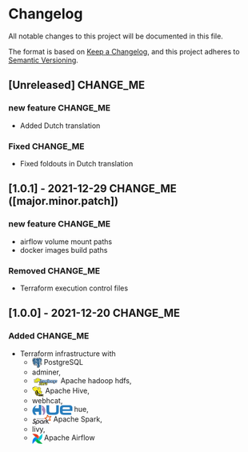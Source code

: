 # Changelog

All notable changes to this project will be documented in this file.

The format is based on [Keep a Changelog](https://keepachangelog.com/en/1.0.0/),
and this project adheres to [Semantic Versioning](https://semver.org/spec/v2.0.0.html).

## [Unreleased] CHANGE_ME

### new feature CHANGE_ME

- Added Dutch translation

### Fixed CHANGE_ME

- Fixed foldouts in Dutch translation

## [1.0.1] - 2021-12-29 CHANGE_ME ([major.minor.patch])

### new feature CHANGE_ME

- airflow volume mount paths
- docker images build paths

### Removed CHANGE_ME

- Terraform execution control files


## [1.0.0] - 2021-12-20 CHANGE_ME

### Added CHANGE_ME

- Terraform infrastructure with 
  - <img src="img/postgresql.png" alt="PostgreSQL" height="20" style="vertical-align: middle;"> PostgreSQL
  - adminer, 
  - <img src="img/hdfs.png" alt="hdfs" height="20" style="vertical-align: middle;"> Apache hadoop hdfs, 
  - <img src="img/hive.png" alt="Apache Hive" height="20" style="vertical-align: middle;"> Apache Hive, 
  - webhcat, 
  - <img src="img/hue.png" alt="hue" height="20" style="vertical-align: middle;"> hue, 
  - <img src="img/spark.svg" alt="Apache Spark" height="20" style="vertical-align: middle;"> Apache Spark, 
  - livy, 
  - <img src="img/airflow.png" alt="Apache Airflow" height="20" style="vertical-align: middle;"> Apache Airflow